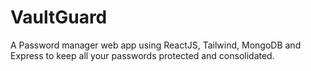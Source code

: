 # VaultGuard
A Password manager web app using ReactJS, Tailwind, MongoDB and Express to keep all your passwords protected and consolidated.
